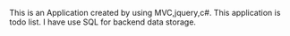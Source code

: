 This is an Application created by using MVC,jquery,c#.
This application is todo list.
I have use SQL for backend data storage.
